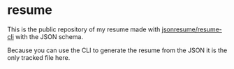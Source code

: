 # resume
This is the public repository of my resume made with [jsonresume/resume-cli](https://github.com/jsonresume/resume-cli) with the JSON schema.

Because you can use the CLI to generate the resume from the JSON it is the only tracked file here.
